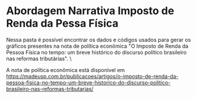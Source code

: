 # Abordagem Narrativa Imposto de Renda da Pessa Física

Nessa pasta é possível encontrar os dados e códigos usados para gerar os gráficos presentes na nota de política econômica "O Imposto de Renda da Pessoa Física no tempo: um breve histórico do discurso político brasileiro nas reformas tributárias". \\

A nota de política econômica está disponível em <https://madeusp.com.br/publicacoes/artigos/o-imposto-de-renda-da-pessoa-fisica-no-tempo-um-breve-historico-do-discurso-politico-brasileiro-nas-reformas-tributarias/>
